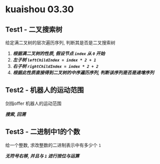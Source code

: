 # kuaishou 03.30

## Test1 - 二叉搜索树

给定满二叉树的层次遍历序列, 判断其是否是二叉搜索树

1. ***根据满二叉树的性质, 假设节点 `index` 从 `0` 开始***   
2. ***左子树 `leftChildIndex = index * 2 + 1`***   
3. ***右子树 `rightChildIndex = index * 2 + 2`***
4. ***根据此性质直接得到二叉树的中序遍历序列, 判断该序列是否是递增序列***

## Test2 - 机器人的运动范围

剑指offer 机器人的运动范围   

***搜索, 回溯***

## Test3 - 二进制中1的个数

给一个整数, 求改整数的二进制表示中有多少个 `1`  
 
***无符号右移, 并且与 `1` 进行按位与运算***
